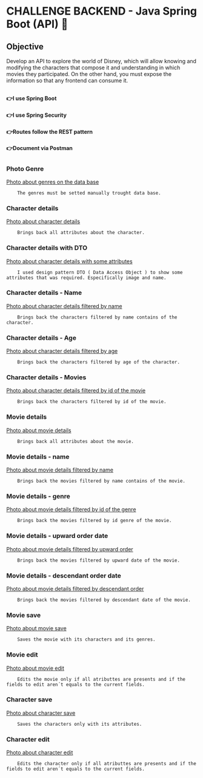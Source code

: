 # CHALLENGE BACKEND - Java Spring Boot (API) 🚀

## Objective

Develop an API to explore the world of Disney, which will allow knowing and modifying the characters that
compose it and understanding in which movies they participated. On the other hand, you must expose the
information so that any frontend can consume it.

##
#### 👉I use Spring Boot
#### 👉I use Spring Security
#### 👉Routes follow the REST pattern
#### 👉Document via Postman
##
### Photo Genre


[Photo about genres on the data base](C:\Users\user\Documents\Ada\ChallengeAlkemy\DocumentacionChallengeAlkemy/DB.png)

        The genres must be setted manually trought data base.

### Character details


[Photo about character details](C:\Users\user\Documents\Ada\ChallengeAlkemy\DocumentacionChallengeAlkemy/CharacterDetails.png)

        Brings back all attributes about the character.

### Character details with DTO


[Photo about character details with some attributes](C:\Users\user\Documents\Ada\ChallengeAlkemy\DocumentacionChallengeAlkemy/Characters.png)

        I used design pattern DTO ( Data Access Object ) to show some attributes that was required. Especifically image and name.


### Character details - Name


[Photo about character details filtered by name](C:\Users\user\Documents\Ada\ChallengeAlkemy\DocumentacionChallengeAlkemy/CharacterDetails-name.png)

        Brings back the characters filtered by name contains of the character.

### Character details - Age


[Photo about character details filtered by age](C:\Users\user\Documents\Ada\ChallengeAlkemy\DocumentacionChallengeAlkemy/CharacterDetails-age.png)

        Brings back the characters filtered by age of the character.

### Character details - Movies


[Photo about character details filtered by id of the movie](C:\Users\user\Documents\Ada\ChallengeAlkemy\DocumentacionChallengeAlkemy/CharacterDetails-movies.png)

        Brings back the characters filtered by id of the movie.

### Movie details


[Photo about movie details](C:\Users\user\Documents\Ada\ChallengeAlkemy\DocumentacionChallengeAlkemy/MovieDetails.png)

        Brings back all attributes about the movie.

### Movie details - name


[Photo about movie details filtered by name](C:\Users\user\Documents\Ada\ChallengeAlkemy\DocumentacionChallengeAlkemy/MovieDetails-name.png)

        Brings back the movies filtered by name contains of the movie.

### Movie details - genre


[Photo about movie details filtered by id of the genre](C:\Users\user\Documents\Ada\ChallengeAlkemy\DocumentacionChallengeAlkemy/MovieDetails-genre.png)

        Brings back the movies filtered by id genre of the movie.

### Movie details - upward order date


[Photo about movie details filtered by upward order](C:\Users\user\Documents\Ada\ChallengeAlkemy\DocumentacionChallengeAlkemy/MovieDetails-orderASC.png)

        Brings back the movies filtered by upward date of the movie.

### Movie details - descendant order date


[Photo about movie details filtered by descendant order](C:\Users\user\Documents\Ada\ChallengeAlkemy\DocumentacionChallengeAlkemy/MovieDetails-orderDESC.png)

        Brings back the movies filtered by descendant date of the movie.

### Movie save


[Photo about movie save](C:\Users\user\Documents\Ada\ChallengeAlkemy\DocumentacionChallengeAlkemy/SaveMovie.png)

        Saves the movie with its characters and its genres.

### Movie edit


[Photo about movie edit](C:\Users\user\Documents\Ada\ChallengeAlkemy\DocumentacionChallengeAlkemy/MovieDetails-editSuccess.png)

        Edits the movie only if all atributtes are presents and if the fields to edit aren´t equals to the current fields.


### Character save


[Photo about character save](C:\Users\user\Documents\Ada\ChallengeAlkemy\DocumentacionChallengeAlkemy/SaveCharacter.png)

        Saves the characters only with its attributes.

### Character edit


[Photo about character edit](C:\Users\user\Documents\Ada\ChallengeAlkemy\DocumentacionChallengeAlkemy/CharacterDetails-editSuccess.png)

        Edits the character only if all atributtes are presents and if the fields to edit aren´t equals to the current fields.
